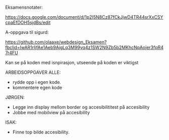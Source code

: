 Eksamensnotater:

https://docs.google.com/document/d/1p2I5N8Cz87fCkJjwD4TR44srXxCSYcpaEfDOH5sjdBs/edit

A-oppgava til sigurd:

https://github.com/olaaxe/webdesign_Eksamen?fbclid=IwAR1rIjfAe1Aeb9AjgLq3M99yq4z1SW2N9Zb5b2MKhcNpAojer3fpR47r4FU

Kan se på koden med isnpirasjon, utseende på koden er viktigst

ARBEIDSOPPGAVER
ALLE:

- rydde opp i egen kode.
- kommentere egen kode

JØRGEN:

- Legge inn display mellom border og accesibilititest på accesibility
- Jobbe med mobilview på accesibility

ISAK:

- Finne top bilde accesibility.
